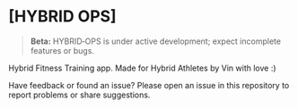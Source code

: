 # [HYBRID OPS]
> **Beta:** HYBRID‑OPS is under active development; expect incomplete features or bugs.

Hybrid Fitness Training app. Made for Hybrid Athletes by Vin with love :)

Have feedback or found an issue? Please open an issue in this repository to report problems or share suggestions.
